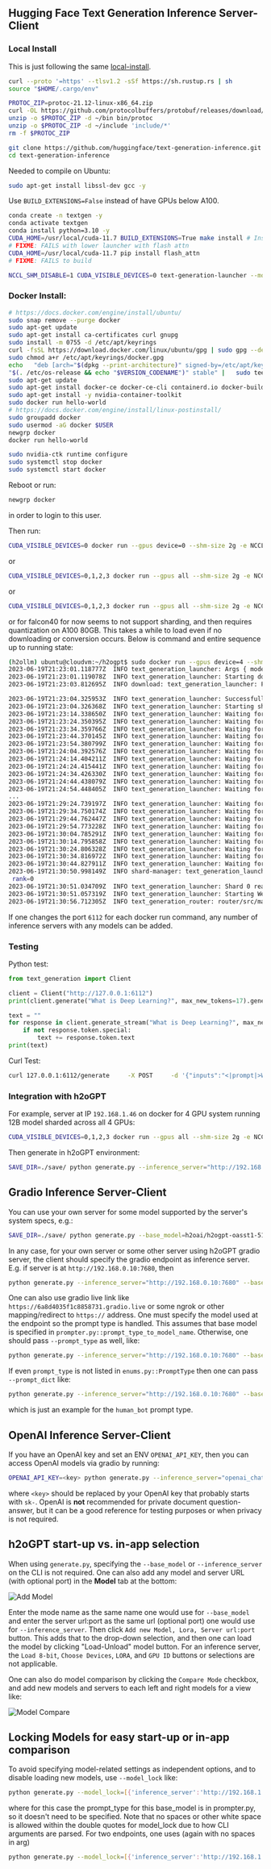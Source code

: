## Hugging Face Text Generation Inference Server-Client

### Local Install

This is just following the same [local-install](https://github.com/huggingface/text-generation-inference).
```bash
curl --proto '=https' --tlsv1.2 -sSf https://sh.rustup.rs | sh
source "$HOME/.cargo/env"
```

```bash
PROTOC_ZIP=protoc-21.12-linux-x86_64.zip
curl -OL https://github.com/protocolbuffers/protobuf/releases/download/v21.12/$PROTOC_ZIP
unzip -o $PROTOC_ZIP -d ~/bin bin/protoc
unzip -o $PROTOC_ZIP -d ~/include 'include/*'
rm -f $PROTOC_ZIP
```

```bash
git clone https://github.com/huggingface/text-generation-inference.git
cd text-generation-inference
```

Needed to compile on Ubuntu:
```bash
sudo apt-get install libssl-dev gcc -y
```

Use `BUILD_EXTENSIONS=False` instead of have GPUs below A100.
```bash
conda create -n textgen -y
conda activate textgen
conda install python=3.10 -y
CUDA_HOME=/usr/local/cuda-11.7 BUILD_EXTENSIONS=True make install # Install repository and HF/transformer fork with CUDA kernels
# FIXME: FAILS with lower launcher with flash attn
CUDA_HOME=/usr/local/cuda-11.7 pip install flash_attn
# FIXME: FAILS to build
```

```bash
NCCL_SHM_DISABLE=1 CUDA_VISIBLE_DEVICES=0 text-generation-launcher --model-id h2oai/h2ogpt-oig-oasst1-512-6_9b --port 8080  --sharded false --trust-remote-code
```

### Docker Install:

```bash
# https://docs.docker.com/engine/install/ubuntu/
sudo snap remove --purge docker
sudo apt-get update
sudo apt-get install ca-certificates curl gnupg
sudo install -m 0755 -d /etc/apt/keyrings
curl -fsSL https://download.docker.com/linux/ubuntu/gpg | sudo gpg --dearmor -o /etc/apt/keyrings/docker.gpg
sudo chmod a+r /etc/apt/keyrings/docker.gpg
echo   "deb [arch="$(dpkg --print-architecture)" signed-by=/etc/apt/keyrings/docker.gpg] https://download.docker.com/linux/ubuntu \
"$(. /etc/os-release && echo "$VERSION_CODENAME")" stable" |   sudo tee /etc/apt/sources.list.d/docker.list > /dev/null
sudo apt-get update
sudo apt-get install docker-ce docker-ce-cli containerd.io docker-buildx-plugin docker-compose-plugin
sudo apt-get install -y nvidia-container-toolkit
sudo docker run hello-world
# https://docs.docker.com/engine/install/linux-postinstall/
sudo groupadd docker
sudo usermod -aG docker $USER
newgrp docker
docker run hello-world

sudo nvidia-ctk runtime configure
sudo systemctl stop docker
sudo systemctl start docker
```

Reboot or run:
```bash
newgrp docker
```
in order to login to this user.

Then run:
```bash
CUDA_VISIBLE_DEVICES=0 docker run --gpus device=0 --shm-size 2g -e NCCL_SHM_DISABLE=1 -e TRANSFORMERS_CACHE="/.cache/" -p 6112:80 -v $HOME/.cache:/.cache/ -v $HOME/.cache/huggingface/hub/:/data  ghcr.io/huggingface/text-generation-inference:0.8.2 --model-id h2oai/h2ogpt-gm-oasst1-en-2048-falcon-7b-v2 --max-input-length 2048 --max-total-tokens 3072 --sharded=false --disable-custom-kernels --trust-remote-code
```
or
```bash
CUDA_VISIBLE_DEVICES=0,1,2,3 docker run --gpus all --shm-size 2g -e NCCL_SHM_DISABLE=1 -e TRANSFORMERS_CACHE="/.cache/" -p 6112:80 -v $HOME/.cache:/.cache/ -v $HOME/.cache/huggingface/hub/:/data  ghcr.io/huggingface/text-generation-inference:0.8.2 --model-id h2oai/h2ogpt-oasst1-512-12b --max-input-length 2048 --max-total-tokens 3072 --sharded=true --num-shard=4 --disable-custom-kernels
```
or
```bash
CUDA_VISIBLE_DEVICES=0,1,2,3 docker run --gpus all --shm-size 2g -e NCCL_SHM_DISABLE=1 -e TRANSFORMERS_CACHE="/.cache/" -p 6112:80 -v $HOME/.cache:/.cache/ -v $HOME/.cache/huggingface/hub/:/data  ghcr.io/huggingface/text-generation-inference:0.8.2 --model-id h2oai/h2ogpt-oasst1-512-20b --max-input-length 2048 --max-total-tokens 3072 --sharded=true --num-shard=4 --disable-custom-kernels
```

or for falcon40 for now seems to not support sharding, and then requires quantization on A100 80GB.  This takes a while to load even if no downloading or conversion occurs.  Below is command and entire sequence up to running state:
```bash
(h2ollm) ubuntu@cloudvm:~/h2ogpt$ sudo docker run --gpus device=4 --shm-size 2g -e NCCL_SHM_DISABLE=1 -e TRANSFORMERS_CACHE="/.cache/" -p 6112:80 -v $HOME/.cache:/.cache/ -v $HOME/.cache/huggingface/hub/:/data ghcr.io/huggingface/text-generation-inference:0.8.2 --model-id h2oai/h2ogpt-oasst1-falcon-40b --max-input-length 2048 --max-total-tokens 3072 --quantize bitsandbytes --sharded false
2023-06-19T21:23:01.118777Z  INFO text_generation_launcher: Args { model_id: "h2oai/h2ogpt-oasst1-falcon-40b", revision: None, sharded: Some(false), num_shard: None, quantize: Some(Bitsandbytes), trust_remote_code: false, max_concurrent_requests: 128, max_best_of: 2, max_stop_sequences: 4, max_input_length: 2048, max_total_tokens: 3072, max_batch_size: None, waiting_served_ratio: 1.2, max_batch_total_tokens: 32000, max_waiting_tokens: 20, port: 80, shard_uds_path: "/tmp/text-generation-server", master_addr: "localhost", master_port: 29500, huggingface_hub_cache: Some("/data"), weights_cache_override: None, disable_custom_kernels: false, json_output: false, otlp_endpoint: None, cors_allow_origin: [], watermark_gamma: None, watermark_delta: None, env: false }
2023-06-19T21:23:01.119078Z  INFO text_generation_launcher: Starting download process.
2023-06-19T21:23:03.812695Z  INFO download: text_generation_launcher: Files are already present on the host. Skipping download.

2023-06-19T21:23:04.325953Z  INFO text_generation_launcher: Successfully downloaded weights.
2023-06-19T21:23:04.326368Z  INFO text_generation_launcher: Starting shard 0
2023-06-19T21:23:14.338650Z  INFO text_generation_launcher: Waiting for shard 0 to be ready...
2023-06-19T21:23:24.350395Z  INFO text_generation_launcher: Waiting for shard 0 to be ready...
2023-06-19T21:23:34.359766Z  INFO text_generation_launcher: Waiting for shard 0 to be ready...
2023-06-19T21:23:44.370145Z  INFO text_generation_launcher: Waiting for shard 0 to be ready...
2023-06-19T21:23:54.380799Z  INFO text_generation_launcher: Waiting for shard 0 to be ready...
2023-06-19T21:24:04.392576Z  INFO text_generation_launcher: Waiting for shard 0 to be ready...
2023-06-19T21:24:14.404211Z  INFO text_generation_launcher: Waiting for shard 0 to be ready...
2023-06-19T21:24:24.415441Z  INFO text_generation_launcher: Waiting for shard 0 to be ready...
2023-06-19T21:24:34.426330Z  INFO text_generation_launcher: Waiting for shard 0 to be ready...
2023-06-19T21:24:44.438079Z  INFO text_generation_launcher: Waiting for shard 0 to be ready...
2023-06-19T21:24:54.448405Z  INFO text_generation_launcher: Waiting for shard 0 to be ready...
...
2023-06-19T21:29:24.739197Z  INFO text_generation_launcher: Waiting for shard 0 to be ready...
2023-06-19T21:29:34.750174Z  INFO text_generation_launcher: Waiting for shard 0 to be ready...
2023-06-19T21:29:44.762447Z  INFO text_generation_launcher: Waiting for shard 0 to be ready...
2023-06-19T21:29:54.773228Z  INFO text_generation_launcher: Waiting for shard 0 to be ready...
2023-06-19T21:30:04.785291Z  INFO text_generation_launcher: Waiting for shard 0 to be ready...
2023-06-19T21:30:14.795858Z  INFO text_generation_launcher: Waiting for shard 0 to be ready...
2023-06-19T21:30:24.806328Z  INFO text_generation_launcher: Waiting for shard 0 to be ready...
2023-06-19T21:30:34.816972Z  INFO text_generation_launcher: Waiting for shard 0 to be ready...
2023-06-19T21:30:44.827911Z  INFO text_generation_launcher: Waiting for shard 0 to be ready...
2023-06-19T21:30:50.998149Z  INFO shard-manager: text_generation_launcher: Server started at unix:///tmp/text-generation-server-0
 rank=0
2023-06-19T21:30:51.034709Z  INFO text_generation_launcher: Shard 0 ready in 466.707020888s
2023-06-19T21:30:51.057319Z  INFO text_generation_launcher: Starting Webserver
2023-06-19T21:30:56.712305Z  INFO text_generation_router: router/src/main.rs:178: Connected
```

If one changes the port `6112` for each docker run command, any number of inference servers with any models can be added.

### Testing

Python test:
```python
from text_generation import Client

client = Client("http://127.0.0.1:6112")
print(client.generate("What is Deep Learning?", max_new_tokens=17).generated_text)

text = ""
for response in client.generate_stream("What is Deep Learning?", max_new_tokens=17):
    if not response.token.special:
        text += response.token.text
print(text)
```

Curl Test:
```bash
curl 127.0.0.1:6112/generate     -X POST     -d '{"inputs":"<|prompt|>What is Deep Learning?<|endoftext|><|answer|>","parameters":{"max_new_tokens": 512, "truncate": 1024, "do_sample": true, "temperature": 0.1, "repetition_penalty": 1.2}}'     -H 'Content-Type: application/json' --user "user:bhx5xmu6UVX4"
```

### Integration with h2oGPT

For example, server at IP `192.168.1.46` on docker for 4 GPU system running 12B model sharded across all 4 GPUs:
```bash
CUDA_VISIBLE_DEVICES=0,1,2,3 docker run --gpus all --shm-size 2g -e NCCL_SHM_DISABLE=1 -e TRANSFORMERS_CACHE="/.cache/" -p 6112:80 -v $HOME/.cache:/.cache/ -v $HOME/.cache/huggingface/hub/:/data  ghcr.io/huggingface/text-generation-inference:0.8.2 --model-id h2oai/h2ogpt-oasst1-512-12b --max-input-length 2048 --max-total-tokens 3072 --sharded=true --num-shard=4 --disable-custom-kernels
```

Then generate in h2oGPT environment:
```bash
SAVE_DIR=./save/ python generate.py --inference_server="http://192.168.1.46:6112" --base_model=h2oai/h2ogpt-oasst1-512-12b
```

## Gradio Inference Server-Client

You can use your own server for some model supported by the server's system specs, e.g.:
```bash
SAVE_DIR=./save/ python generate.py --base_model=h2oai/h2ogpt-oasst1-512-12b
```

In any case, for your own server or some other server using h2oGPT gradio server, the client should specify the gradio endpoint as inference server.  E.g. if server is at `http://192.168.0.10:7680`, then
```bash
python generate.py --inference_server="http://192.168.0.10:7680" --base_model=h2oai/h2ogpt-oasst1-falcon-40b
```
One can also use gradio live link like `https://6a8d4035f1c8858731.gradio.live` or some ngrok or other mapping/redirect to `https://` address.
One must specify the model used at the endpoint so the prompt type is handled.  This assumes that base model is specified in `prompter.py::prompt_type_to_model_name`.  Otherwise, one should pass `--prompt_type` as well, like:
```bash
python generate.py --inference_server="http://192.168.0.10:7680" --base_model=foo_model --prompt_type=wizard2
```
If even `prompt_type` is not listed in `enums.py::PromptType` then one can pass `--prompt_dict` like:
```bash
python generate.py --inference_server="http://192.168.0.10:7680" --base_model=foo_model --prompt_type=custom --prompt_dict="{'PreInput': None,'PreInstruct': '',    'PreResponse': '<bot>:',    'botstr': '<bot>:',    'chat_sep': '\n',    'humanstr': '<human>:',    'promptA': '<human>: ',    'promptB': '<human>: ',    'terminate_response': ['<human>:', '<bot>:']}"
```
which is just an example for the `human_bot` prompt type.

## OpenAI Inference Server-Client

If you have an OpenAI key and set an ENV `OPENAI_API_KEY`, then you can access OpenAI models via gradio by running:
```bash
OPENAI_API_KEY=<key> python generate.py --inference_server="openai_chat" --base_model=gpt-3.5-turbo --h2ocolors=False --langchain_mode=MyData
```
where `<key>` should be replaced by your OpenAI key that probably starts with `sk-`.  OpenAI is **not** recommended for private document question-answer, but it can be a good reference for testing purposes or when privacy is not required.


## h2oGPT start-up vs. in-app selection

When using `generate.py`, specifying the `--base_model` or `--inference_server` on the CLI is not required.  One can also add any model and server URL (with optional port) in the **Model** tab at the bottom:

![Add Model](model_add.png)

Enter the mode name as the same name one would use for `--base_model` and enter the server url:port as the same url (optional port) one would use for `--inference_server`.  Then click `Add new Model, Lora, Server url:port` button.  This adds that to the drop-down selection, and then one can load the model by clicking "Load-Unload" model button.  For an inference server, the `Load 8-bit`, `Choose Devices`, `LORA`, and `GPU ID` buttons or selections are not applicable.

One can also do model comparison by clicking the `Compare Mode` checkbox, and add new models and servers to each left and right models for a view like:

![Model Compare](models_compare.png)

## Locking Models for easy start-up or in-app comparison

To avoid specifying model-related settings as independent options, and to disable loading new models, use `--model_lock` like:
```bash
python generate.py --model_lock=[{'inference_server':'http://192.168.1.46:6112','base_model':'h2oai/h2ogpt-oasst1-512-12b'}]
```
where for this case the prompt_type for this base_model is in prompter.py, so it doesn't need to be specified.  Note that no spaces or other white space is allowed within the double quotes for model_lock due to how CLI arguments are parsed.
For two endpoints, one uses (again with no spaces in arg)
```bash
python generate.py --model_lock=[{'inference_server':'http://192.168.1.46:6112','base_model':'h2oai/h2ogpt-oasst1-512-12b'},{'inference_server':'http://192.168.1.46:6114','base_model':'h2oai/h2ogpt-oasst1-512-20b'},{'inference_server':'http://192.168.1.46:6113','base_model':'h2oai/h2ogpt-gm-oasst1-en-2048-falcon-7b-v2'}]
```